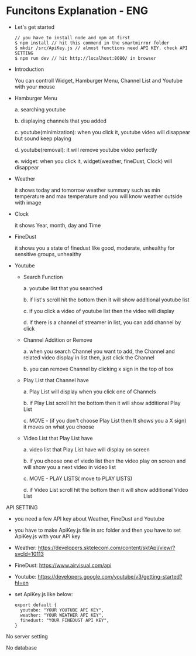 # Funcitons Explanation - ENG

- Let's get started

      // you have to install node and npm at first
      $ npm install // hit this commend in the smartmirror folder
      $ mkdir /src/ApiKey.js // almost functions need API KEY. check API SETTING
      $ npm run dev // hit http://localhost:8080/ in browser

- Introduction

  You can controll Widget, Hamburger Menu, Channel List and Youtube with your mouse

- Hamburger Menu

  a. searching youtube

  b. displaying channels that you added

  c. youtube(minimization): when you click it, youtube video will disappear but sound keep playing

  d. youtube(removal): it will remove youtube video perfectly

  e. widget: when you click it, widget(weather, fineDust, Clock) will disappear
  
- Weather

  it shows today and tomorrow weather summary such as min temperature and max temperature
  and you will know weather outside with image

- Clock

  it shows Year, month, day and Time

- FineDust

  it shows you a state of finedust like good, moderate, unhealthy for sensitive groups, unhealthy

- Youtube
  - Search Function

    a. youtube list that you searched

    b. if list's scroll hit the bottom then it will show additional youtube list

    c. if you click a video of youtube list then the video will display

    d. if there is a channel of streamer in list, you can add channel by click

  - Channel Addition or Remove

    a. when you search Channel you want to add, the Channel and related video display in list then, just click the Channel

    b. you can remove Channel by clicking x sign in the top of box

  - Play List that Channel have

    a. Play List will display when you click one of Channels

    b. if Play List scroll hit the bottom then it will show additional Play List

    c. MOVE - (if you don't choose Play List then It shows you a X sign) it moves on what you choose

  - Video List that Play List have

    a. video list that Play List have will display on screen

    b. if you choose one of viedo list then the video play on screen and will show you a next video in video list

    c. MOVE - PLAY LISTS( move to PLAY LISTS)

    d. if Video List scroll hit the bottom then it will show additional Video List

API SETTING
 - you need a few API key about Weather, FineDust and Youtube
 - you have to make ApiKey.js file in src folder and then you have to set ApiKey.js with your API key
 - Weather: https://developers.sktelecom.com/content/sktApi/view/?svcId=10113

 - FineDust: https://www.airvisual.com/api

 - Youtube: https://developers.google.com/youtube/v3/getting-started?hl=en

 - set ApiKey.js like below:

       export default {
         youtube: "YOUR YOUTUBE API KEY",
         weather: "YOUR WEATHER API KEY",
         finedust: "YOUR FINEDUST API KEY",
       }


No server setting

No database
